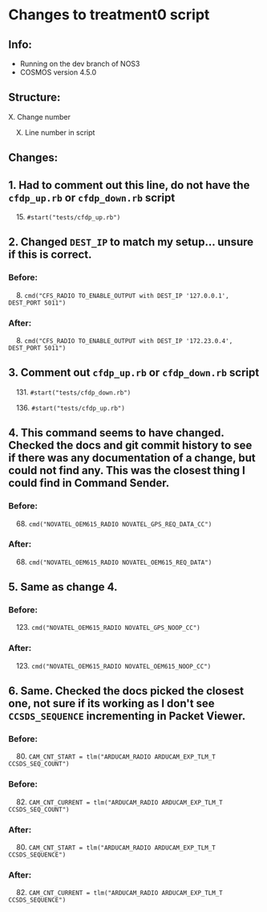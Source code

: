 # Changes to treatment0 script

## Info:
- Running on the dev branch of NOS3
- COSMOS version 4.5.0

## Structure:
X. Change number

&nbsp;&nbsp;&nbsp;&nbsp;X. Line number in script

## Changes:

## 1. Had to comment out this line, do not have the `cfdp_up.rb` or `cfdp_down.rb` script

&nbsp;&nbsp;&nbsp;&nbsp;15. `#start("tests/cfdp_up.rb")`

## 2. Changed `DEST_IP` to match my setup... unsure if this is correct.

### Before:
&nbsp;&nbsp;&nbsp;&nbsp;8. `cmd("CFS_RADIO TO_ENABLE_OUTPUT with DEST_IP '127.0.0.1', DEST_PORT 5011")`

### After:
&nbsp;&nbsp;&nbsp;&nbsp;8. `cmd("CFS_RADIO TO_ENABLE_OUTPUT with DEST_IP '172.23.0.4', DEST_PORT 5011")`

## 3. Comment out `cfdp_up.rb` or `cfdp_down.rb` script

&nbsp;&nbsp;&nbsp;&nbsp;131. `#start("tests/cfdp_down.rb")`

&nbsp;&nbsp;&nbsp;&nbsp;136. `#start("tests/cfdp_up.rb")`

## 4. This command seems to have changed. Checked the docs and git commit history to see if there was any documentation of a change, but could not find any. This was the closest thing I could find in Command Sender.

### Before:
&nbsp;&nbsp;&nbsp;&nbsp;68. `cmd("NOVATEL_OEM615_RADIO NOVATEL_GPS_REQ_DATA_CC")`

### After:
&nbsp;&nbsp;&nbsp;&nbsp;68. `cmd("NOVATEL_OEM615_RADIO NOVATEL_OEM615_REQ_DATA")`

## 5. Same as change 4.

### Before:
&nbsp;&nbsp;&nbsp;&nbsp;123. `cmd("NOVATEL_OEM615_RADIO NOVATEL_GPS_NOOP_CC")`

### After:
&nbsp;&nbsp;&nbsp;&nbsp;123. `cmd("NOVATEL_OEM615_RADIO NOVATEL_OEM615_NOOP_CC")`

## 6. Same. Checked the docs picked the closest one, not sure if its working as I don't see `CCSDS_SEQUENCE` incrementing in Packet Viewer.

### Before:
&nbsp;&nbsp;&nbsp;&nbsp;80. `CAM_CNT_START = tlm("ARDUCAM_RADIO ARDUCAM_EXP_TLM_T CCSDS_SEQ_COUNT")`

### Before:
&nbsp;&nbsp;&nbsp;&nbsp;82. `CAM_CNT_CURRENT = tlm("ARDUCAM_RADIO ARDUCAM_EXP_TLM_T CCSDS_SEQ_COUNT")`

### After:
&nbsp;&nbsp;&nbsp;&nbsp;80. `CAM_CNT_START = tlm("ARDUCAM_RADIO ARDUCAM_EXP_TLM_T CCSDS_SEQUENCE")`

### After:
&nbsp;&nbsp;&nbsp;&nbsp;82. `CAM_CNT_CURRENT = tlm("ARDUCAM_RADIO ARDUCAM_EXP_TLM_T CCSDS_SEQUENCE")`
